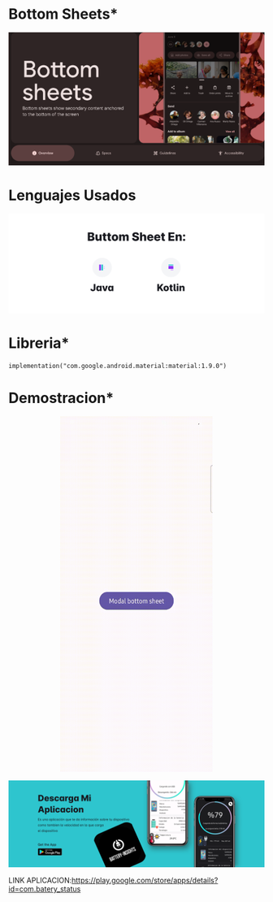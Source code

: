 # Bottom Sheets*
![Butto](capturas/Buttomsheet.png)

# Lenguajes Usados
![Butto](capturas/proyecto.svg)

# Libreria*
```
implementation("com.google.android.material:material:1.9.0")
```

# Demostracion*

<p align="center">
  <img src="./capturas/Bottomsheets.gif" alt="Vista previa del video" width="300" height="700" />
</p>


![Buttomsheet](capturas/app_1.svg)


LINK APLICACION:https://play.google.com/store/apps/details?id=com.batery_status

